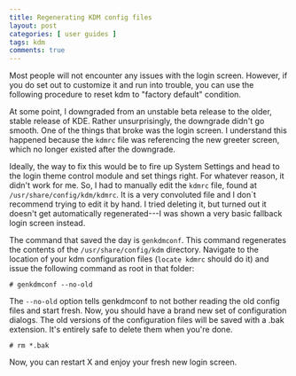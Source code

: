 ```yaml
---
title: Regenerating KDM config files
layout: post
categories: [ user guides ]
tags: kdm
comments: true
---
```


Most people will not encounter any issues with the login screen.
However, if you do set out to customize it and run into trouble, you can use the following procedure to reset kdm to "factory default" condition.

At some point, I downgraded from an unstable beta release to the older, stable release of KDE.
Rather unsurprisingly, the downgrade didn't go smooth.
One of the things that broke was the login screen.
I understand this happened because the `kdmrc` file was referencing the new greeter screen, which no longer existed after the downgrade.

Ideally, the way to fix this would be to fire up System Settings and head to the login theme control module and set things right.
For whatever reason, it didn't work for me.
So, I had to manually edit the `kdmrc` file, found at `/usr/share/config/kdm/kdmrc`.
It is a very convoluted file and I don`t recommend trying to edit it by hand.
I tried deleting it, but turned out it doesn't get automatically regenerated---I was shown a very basic fallback login screen instead.

The command that saved the day is `genkdmconf`. This command regenerates the contents of the `/usr/share/config/kdm` directory.
Navigate to the location of your kdm configuration files (`locate kdmrc` should do it) and issue the following command as root in that folder:

    # genkdmconf --no-old

The `--no-old` option tells genkdmconf to not bother reading the old config files and start fresh.
Now, you should have a brand new set of configuration dialogs.
The old versions of the configuration files will be saved with a .bak extension.
It's entirely safe to delete them when you're done.

    # rm *.bak

Now, you can restart X and enjoy your fresh new login screen.

